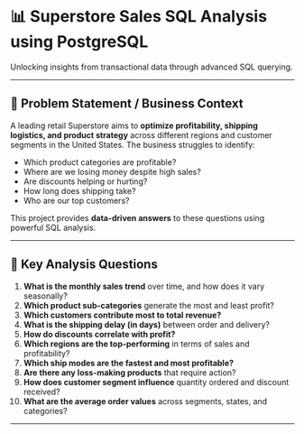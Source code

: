 # 📊 Superstore Sales SQL Analysis using PostgreSQL

Unlocking insights from transactional data through advanced SQL querying.

---

## 📌 Problem Statement / Business Context

A leading retail Superstore aims to **optimize profitability, shipping logistics, and product strategy** across different regions and customer segments in the United States. The business struggles to identify:

- Which product categories are profitable?
- Where are we losing money despite high sales?
- Are discounts helping or hurting?
- How long does shipping take?
- Who are our top customers?

This project provides **data-driven answers** to these questions using powerful SQL analysis.

---

## 🧠 Key Analysis Questions

1. **What is the monthly sales trend** over time, and how does it vary seasonally?
2. **Which product sub-categories** generate the most and least profit?
3. **Which customers contribute most to total revenue?**
4. **What is the shipping delay (in days)** between order and delivery?
5. **How do discounts correlate with profit?**
6. **Which regions are the top-performing** in terms of sales and profitability?
7. **Which ship modes are the fastest and most profitable?**
8. **Are there any loss-making products** that require action?
9. **How does customer segment influence** quantity ordered and discount received?
10. **What are the average order values** across segments, states, and categories?

---
